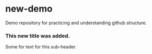 # new-demo
Demo repository for practicing and understanding github structure.

### This new title was added.

Some for text for this sub-header.
